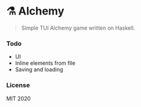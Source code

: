# ⚗️ Alchemy

> Simple TUI Alchemy game written on Haskell.

### Todo

- UI
- Inline elements from file
- Saving and loading

### License

MIT 2020
